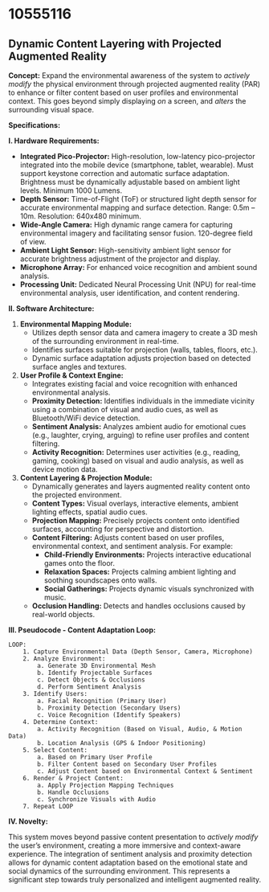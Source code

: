 # 10555116

## Dynamic Content Layering with Projected Augmented Reality

**Concept:** Expand the environmental awareness of the system to *actively modify* the physical environment through projected augmented reality (PAR) to enhance or filter content based on user profiles and environmental context. This goes beyond simply displaying *on* a screen, and *alters* the surrounding visual space.

**Specifications:**

**I. Hardware Requirements:**

*   **Integrated Pico-Projector:** High-resolution, low-latency pico-projector integrated into the mobile device (smartphone, tablet, wearable). Must support keystone correction and automatic surface adaptation. Brightness must be dynamically adjustable based on ambient light levels. Minimum 1000 Lumens.
*   **Depth Sensor:** Time-of-Flight (ToF) or structured light depth sensor for accurate environmental mapping and surface detection. Range: 0.5m – 10m. Resolution: 640x480 minimum.
*   **Wide-Angle Camera:** High dynamic range camera for capturing environmental imagery and facilitating sensor fusion. 120-degree field of view.
*   **Ambient Light Sensor:**  High-sensitivity ambient light sensor for accurate brightness adjustment of the projector and display.
*   **Microphone Array:** For enhanced voice recognition and ambient sound analysis.
*   **Processing Unit:** Dedicated Neural Processing Unit (NPU) for real-time environmental analysis, user identification, and content rendering.

**II. Software Architecture:**

1.  **Environmental Mapping Module:**
    *   Utilizes depth sensor data and camera imagery to create a 3D mesh of the surrounding environment in real-time.
    *   Identifies surfaces suitable for projection (walls, tables, floors, etc.).
    *   Dynamic surface adaptation adjusts projection based on detected surface angles and textures.
2.  **User Profile & Context Engine:**
    *   Integrates existing facial and voice recognition with enhanced environmental analysis.
    *   **Proximity Detection:** Identifies individuals in the immediate vicinity using a combination of visual and audio cues, as well as Bluetooth/WiFi device detection.
    *   **Sentiment Analysis:**  Analyzes ambient audio for emotional cues (e.g., laughter, crying, arguing) to refine user profiles and content filtering.
    *   **Activity Recognition:**  Determines user activities (e.g., reading, gaming, cooking) based on visual and audio analysis, as well as device motion data.
3.  **Content Layering & Projection Module:**
    *   Dynamically generates and layers augmented reality content onto the projected environment.
    *   **Content Types:**  Visual overlays, interactive elements, ambient lighting effects, spatial audio cues.
    *   **Projection Mapping:**  Precisely projects content onto identified surfaces, accounting for perspective and distortion.
    *   **Content Filtering:**  Adjusts content based on user profiles, environmental context, and sentiment analysis. For example:
        *   **Child-Friendly Environments:** Projects interactive educational games onto the floor.
        *   **Relaxation Spaces:** Projects calming ambient lighting and soothing soundscapes onto walls.
        *   **Social Gatherings:**  Projects dynamic visuals synchronized with music.
    *   **Occlusion Handling:**  Detects and handles occlusions caused by real-world objects.

**III. Pseudocode - Content Adaptation Loop:**

```
LOOP:
    1. Capture Environmental Data (Depth Sensor, Camera, Microphone)
    2. Analyze Environment:
        a. Generate 3D Environmental Mesh
        b. Identify Projectable Surfaces
        c. Detect Objects & Occlusions
        d. Perform Sentiment Analysis
    3. Identify Users:
        a. Facial Recognition (Primary User)
        b. Proximity Detection (Secondary Users)
        c. Voice Recognition (Identify Speakers)
    4. Determine Context:
        a. Activity Recognition (Based on Visual, Audio, & Motion Data)
        b. Location Analysis (GPS & Indoor Positioning)
    5. Select Content:
        a. Based on Primary User Profile
        b. Filter Content based on Secondary User Profiles
        c. Adjust Content based on Environmental Context & Sentiment
    6. Render & Project Content:
        a. Apply Projection Mapping Techniques
        b. Handle Occlusions
        c. Synchronize Visuals with Audio
    7. Repeat LOOP
```

**IV. Novelty:**

This system moves beyond passive content presentation to *actively modify* the user’s environment, creating a more immersive and context-aware experience. The integration of sentiment analysis and proximity detection allows for dynamic content adaptation based on the emotional state and social dynamics of the surrounding environment. This represents a significant step towards truly personalized and intelligent augmented reality.